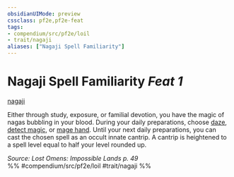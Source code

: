 ```yaml
---
obsidianUIMode: preview
cssclass: pf2e,pf2e-feat
tags:
- compendium/src/pf2e/loil
- trait/nagaji
aliases: ["Nagaji Spell Familiarity"]
---
```

# Nagaji Spell Familiarity  *Feat 1*  
[nagaji](nagaji-loil.md "Nagaji Ancestry & Heritage Trait")  


Either through study, exposure, or familial devotion, you have the magic of nagas bubbling in your blood. During your daily preparations, choose [daze](daze.md), [detect magic](Reference/Compendium/Spells/detect-magic.md), or [mage hand](mage-hand.md). Until your next daily preparations, you can cast the chosen spell as an occult innate cantrip. A cantrip is heightened to a spell level equal to half your level rounded up.

*Source: Lost Omens: Impossible Lands p. 49*  
%% #compendium/src/pf2e/loil #trait/nagaji %%